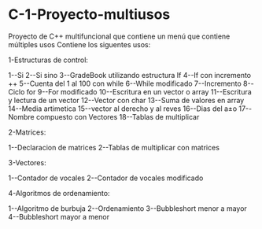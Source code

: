 # C-1-Proyecto-multiusos
Proyecto de C++ multifuncional que contiene un menú  que contiene múltiples usos
Contiene los siguentes usos:

1-Estructuras de control:

1--Si
2--Si sino
3--GradeBook utilizando estructura If
4--If con incremento ++
5--Cuenta del 1 al 100 con while
6--While modificado
7--Incremento
8--Ciclo for
9--For modificado
10--Escritura en un vector o array
11--Escritura y lectura de un vector
12--Vector con char
13--Suma de valores en array
14--Media artimetica
15--vector al derecho y al reves
16--Dias del a±o
17--Nombre compuesto con Vectores
18--Tablas de multiplicar


2-Matrices:

1--Declaracion de matrices
2--Tablas de multiplicar con matrices


3-Vectores:

1--Contador de vocales
2--Contador de vocales modificado


4-Algoritmos de ordenamiento:

1--Algoritmo de burbuja
2--Ordenamiento
3--Bubbleshort menor a mayor
4--Bubbleshort mayor a menor
